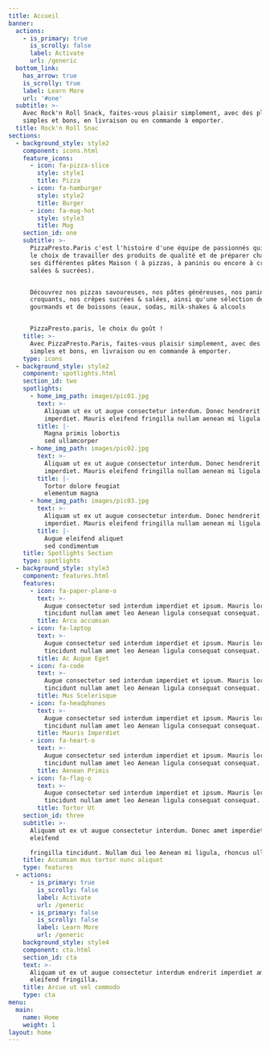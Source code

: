 ```yaml
---
title: Accueil
banner:
  actions:
    - is_primary: true
      is_scrolly: false
      label: Activate
      url: /generic
  bottom_link:
    has_arrow: true
    is_scrolly: true
    label: Learn More
    url: '#one'
  subtitle: >-
    Avec Rock'n Roll Snack, faites-vous plaisir simplement, avec des plats
    simples et bons, en livraison ou en commande à emporter.
  title: Rock'n Roll Snac
sections:
  - background_style: style2
    component: icons.html
    feature_icons:
      - icon: fa-pizza-slice
        style: style1
        title: Pizza
      - icon: fa-hamburger
        style: style2
        title: Burger
      - icon: fa-mug-hot
        style: style3
        title: Mug
    section_id: one
    subtitle: >-
      PizzaPresto.Paris c'est l'histoire d'une équipe de passionnés qui a fait
      le choix de travailler des produits de qualité et de préparer chaque jour
      ses différentes pâtes Maison ( à pizzas, à paninis ou encore à crêpes
      salées & sucrées).


      Découvrez nos pizzas savoureuses, nos pâtes généreuses, nos paninis
      croquants, nos crêpes sucrées & salées, ainsi qu'une sélection de desserts
      gourmands et de boissons (eaux, sodas, milk-shakes & alcools


      PizzaPresto.paris, le choix du goût !
    title: >-
      Avec PizzaPresto.Paris, faites-vous plaisir simplement, avec des plats
      simples et bons, en livraison ou en commande à emporter.
    type: icons
  - background_style: style2
    component: spotlights.html
    section_id: two
    spotlights:
      - home_img_path: images/pic01.jpg
        text: >-
          Aliquam ut ex ut augue consectetur interdum. Donec hendrerit
          imperdiet. Mauris eleifend fringilla nullam aenean mi ligula.
        title: |-
          Magna primis lobortis
          sed ullamcorper
      - home_img_path: images/pic02.jpg
        text: >-
          Aliquam ut ex ut augue consectetur interdum. Donec hendrerit
          imperdiet. Mauris eleifend fringilla nullam aenean mi ligula.
        title: |-
          Tortor dolore feugiat
          elementum magna
      - home_img_path: images/pic03.jpg
        text: >-
          Aliquam ut ex ut augue consectetur interdum. Donec hendrerit
          imperdiet. Mauris eleifend fringilla nullam aenean mi ligula.
        title: |-
          Augue eleifend aliquet
          sed condimentum
    title: Spotlights Section
    type: spotlights
  - background_style: style3
    component: features.html
    features:
      - icon: fa-paper-plane-o
        text: >-
          Augue consectetur sed interdum imperdiet et ipsum. Mauris lorem
          tincidunt nullam amet leo Aenean ligula consequat consequat.
        title: Arcu accumsan
      - icon: fa-laptop
        text: >-
          Augue consectetur sed interdum imperdiet et ipsum. Mauris lorem
          tincidunt nullam amet leo Aenean ligula consequat consequat.
        title: Ac Augue Eget
      - icon: fa-code
        text: >-
          Augue consectetur sed interdum imperdiet et ipsum. Mauris lorem
          tincidunt nullam amet leo Aenean ligula consequat consequat.
        title: Mus Scelerisque
      - icon: fa-headphones
        text: >-
          Augue consectetur sed interdum imperdiet et ipsum. Mauris lorem
          tincidunt nullam amet leo Aenean ligula consequat consequat.
        title: Mauris Imperdiet
      - icon: fa-heart-o
        text: >-
          Augue consectetur sed interdum imperdiet et ipsum. Mauris lorem
          tincidunt nullam amet leo Aenean ligula consequat consequat.
        title: Aenean Primis
      - icon: fa-flag-o
        text: >-
          Augue consectetur sed interdum imperdiet et ipsum. Mauris lorem
          tincidunt nullam amet leo Aenean ligula consequat consequat.
        title: Tortor Ut
    section_id: three
    subtitle: >-
      Aliquam ut ex ut augue consectetur interdum. Donec amet imperdiet
      eleifend  

      fringilla tincidunt. Nullam dui leo Aenean mi ligula, rhoncus ullamcorper.
    title: Accumsan mus tortor nunc aliquet
    type: features
  - actions:
      - is_primary: true
        is_scrolly: false
        label: Activate
        url: /generic
      - is_primary: false
        is_scrolly: false
        label: Learn More
        url: /generic
    background_style: style4
    component: cta.html
    section_id: cta
    text: >-
      Aliquam ut ex ut augue consectetur interdum endrerit imperdiet amet
      eleifend fringilla.
    title: Arcue ut vel commodo
    type: cta
menu:
  main:
    name: Home
    weight: 1
layout: home
---
```


